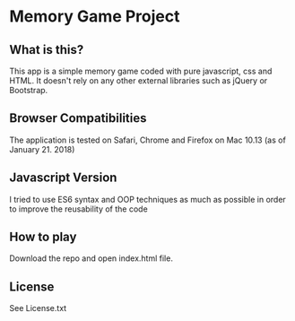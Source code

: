 # Memory Game Project


## What is this?

This app is a simple memory game coded with pure javascript, css and HTML. It doesn't rely on any other external libraries such as jQuery or Bootstrap.

## Browser Compatibilities
The application is tested on Safari, Chrome and Firefox on Mac 10.13 (as of January 21. 2018)

## Javascript Version

I tried to use ES6 syntax and OOP techniques as much as possible in order to improve the reusability of the code

## How to play

Download the repo and open index.html file.

## License 

See License.txt
